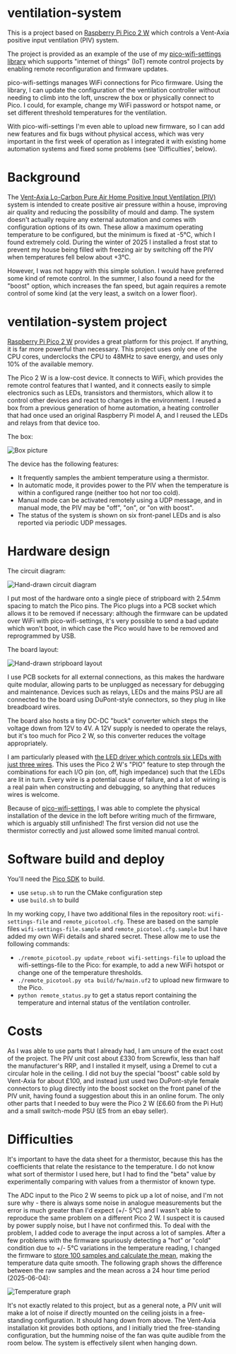 # ventilation-system

This is a project based on [Raspberry Pi Pico 2
W](https://www.raspberrypi.com/documentation/microcontrollers/pico-series.html)
which controls a Vent-Axia positive input ventilation (PIV) system.

The project is provided as an example of the use of my
[pico-wifi-settings library](https://github.com/jwhitham/pico-wifi-settings)
which supports "internet of things" (IoT) remote control projects
by enabling remote reconfiguration and firmware updates.

pico-wifi-settings manages WiFi connections for Pico firmware. Using the library,
I can update the configuration of the ventilation controller without needing
to climb into the loft, unscrew the box or physically connect to Pico. I could,
for example, change my WiFi password or hotspot name, or set different
threshold temperatures for the ventilation.

With pico-wifi-settings I'm even able to upload new firmware, so I can add
new features and fix bugs without physical access, which was very important
in the first week of operation as I integrated it with existing home automation
systems and fixed some problems (see 'Difficulties', below).

# Background

The [Vent-Axia Lo-Carbon Pure Air Home Positive Input Ventilation
(PIV)](https://www.vent-axia.com/range/lo-carbon-pureair-home) system is intended
to create positive air pressure within a house, improving air quality and reducing
the possibility of mould and damp. The system doesn't actually require any external
automation and comes with configuration options of its own. These allow a maximum
operating temperature to be configured, but the minimum is fixed at -5°C,
which I found extremely cold. During the winter of 2025 I installed a frost stat
to prevent my house being filled with freezing air by switching off the PIV when
temperatures fell below about +3°C.

However, I was not happy with this simple solution. I would have preferred some
kind of remote control. In the summer, I also found a need for the
"boost" option, which increases the fan speed, but again requires a remote control of
some kind (at the very least, a switch on a lower floor).

# ventilation-system project

[Raspberry Pi Pico 2
W](https://www.raspberrypi.com/documentation/microcontrollers/pico-series.html)
provides a great platform for this project. If anything, it is far more powerful than necessary.
This project uses only one of the CPU cores, underclocks the CPU to 48MHz to save
energy, and uses only 10% of the available memory.

The Pico 2 W is a low-cost device. It connects to WiFi, which provides the remote control
features that I wanted, and it connects easily to simple electronics such as LEDs,
transistors and thermistors, which allow it to control other devices and react to changes
in the environment. I reused a box from a previous generation of home automation,
a heating controller that had once used an original Raspberry Pi model A, and I reused
the LEDs and relays from that device too.

The box:

![Box picture](img/box.jpg)

The device has the following features:

- It frequently samples the ambient temperature using a thermistor.
- In automatic mode, it provides power to the PIV when the temperature is within
  a configured range (neither too hot nor too cold).
- Manual mode can be activated remotely using a UDP message, and in manual mode,
  the PIV may be "off", "on", or "on with boost".
- The status of the system is shown on six front-panel LEDs and is also
  reported via periodic UDP messages.

# Hardware design

The circuit diagram:

![Hand-drawn circuit diagram](img/circuit_diagram.jpg)

I put most of the hardware onto a single piece of stripboard with 2.54mm spacing
to match the Pico pins. The Pico plugs into a PCB socket which allows it to be removed
if necessary: although the firmware can be updated over WiFi with pico-wifi-settings,
it's very possible to send a bad update which won't boot, in which case the Pico would
have to be removed and reprogrammed by USB.

The board layout:

![Hand-drawn stripboard layout](img/board_layout.jpg)

I use PCB sockets for all external
connections, as this makes the hardware quite modular, allowing parts to be unplugged
as necessary for debugging and maintenance. Devices such as relays, LEDs and the
mains PSU are all connected to the board using DuPont-style connectors, so they
plug in like breadboard wires.

The board also hosts a tiny DC-DC "buck" converter which steps the voltage
down from 12V to 4V. A 12V supply is needed to operate the relays, but it's too
much for Pico 2 W, so this converter reduces the voltage appropriately.

I am particularly pleased with [the LED driver which controls six LEDs with just
three wires](fw/leds.c). This uses the Pico 2 W's "PIO" feature to step through the
combinations for each I/O pin (on, off, high impedance) such that the LEDs are lit
in turn. Every wire is a potential cause of failure, and a lot of wiring is a real pain
when constructing and debugging, so anything that reduces wires is welcome.

Because of [pico-wifi-settings](https://github.com/jwhitham/pico-wifi-settings),
I was able to complete the physical installation of the device in the loft
before writing much of the firmware, which is arguably still unfinished! The first
version did not use the thermistor correctly and just allowed some limited
manual control.

# Software build and deploy 

You'll need the [Pico SDK](https://github.com/raspberrypi/pico-sdk/) to build.

- use `setup.sh` to run the CMake configuration step
- use `build.sh` to build

In my working copy, I have two additional files in the repository root:
`wifi-settings-file` and `remote_picotool.cfg`. These are based on the sample
files `wifi-settings-file.sample` and `remote_picotool.cfg.sample` but I have
added my own WiFi details and shared secret. These allow me to use the following
commands:

- `./remote_picotool.py update_reboot wifi-settings-file` to upload
  the wifi-settings-file to the Pico: for example, to add a new WiFi hotspot
  or change one of the temperature thresholds.
- `./remote_picotool.py ota build/fw/main.uf2` to upload new firmware to the Pico.
- `python remote_status.py` to get a status report containing the temperature and
  internal status of the ventilation controller.

# Costs

As I was able to use parts that I already had, I am unsure of the exact cost of the
project. The PIV unit cost about £330 from Screwfix, less than half the manufacturer's
RRP, and I installed it myself, using a Dremel to cut a circular hole in the ceiling.
I did not buy the special "boost" cable sold by Vent-Axia for about £100, and instead
just used two DuPont-style female connectors to plug directly into the boost socket
on the front panel of the PIV unit, having found a suggestion about this in an
online forum. The only other parts that I needed to buy were the Pico 2 W (£6.60
from the Pi Hut) and a small switch-mode PSU (£5 from an ebay seller).

# Difficulties

It's important to have the data sheet for a thermistor, because this has the
coefficients that relate the resistance to the temperature. I do not know what
sort of thermistor I used here, but I had to find the "beta" value by experimentally
comparing with values from a thermistor of known type.

The ADC input to the Pico 2 W seems to pick up a lot of noise, and I'm not sure why - there is
always some noise in analogue measurements but the error is much greater than I'd expect (+/- 5°C)
and I wasn't able to reproduce the same problem on a different Pico 2 W. I suspect
it is caused by power supply noise, but I have not confirmed this. To deal with the problem,
I added code to average the input across a lot of samples. After a few problems with the firmware
spuriously detecting a "hot" or "cold" condition due to +/- 5°C variations in the temperature
reading, I changed the firmware to [store 100 samples
and calculate the mean](fw/temperature.c), making the temperature data quite smooth.
The following graph shows the difference between the raw samples and the mean across
a 24 hour time period (2025-06-04):

![Temperature graph](img/graph.png)

It's not exactly related to this project, but as a general note, a PIV unit will make a lot of noise
if directly mounted on the ceiling joists in a free-standing configuration.
It should hang down from above. The Vent-Axia installation kit provides both options,
and I initially tried the free-standing configuration, but the humming noise of the
fan was quite audible from the room below. The system is effectively silent when hanging down.

